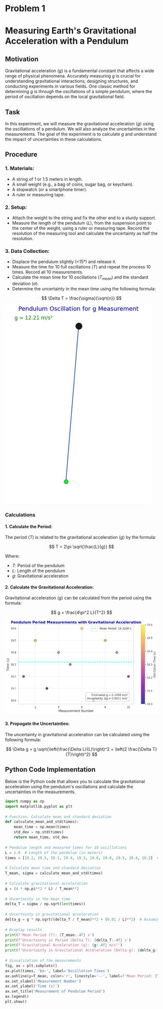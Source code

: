 # Problem 1
# Measuring Earth's Gravitational Acceleration with a Pendulum

## Motivation

Gravitational acceleration ($g$) is a fundamental constant that affects a wide range of physical phenomena. Accurately measuring $g$ is crucial for understanding gravitational interactions, designing structures, and conducting experiments in various fields. One classic method for determining $g$ is through the oscillations of a simple pendulum, where the period of oscillation depends on the local gravitational field.

## Task

In this experiment, we will measure the gravitational acceleration ($g$) using the oscillations of a pendulum. We will also analyze the uncertainties in the measurements. The goal of the experiment is to calculate $g$ and understand the impact of uncertainties in these calculations.

## Procedure

### 1. Materials:
- A string of 1 or 1.5 meters in length.
- A small weight (e.g., a bag of coins, sugar bag, or keychain).
- A stopwatch (or a smartphone timer).
- A ruler or measuring tape.

### 2. Setup:
- Attach the weight to the string and fix the other end to a sturdy support.
- Measure the length of the pendulum ($L$), from the suspension point to the center of the weight, using a ruler or measuring tape. Record the resolution of the measuring tool and calculate the uncertainty as half the resolution.

### 3. Data Collection:
- Displace the pendulum slightly (<15°) and release it.
- Measure the time for 10 full oscillations ($T$) and repeat the process 10 times. Record all 10 measurements.
- Calculate the mean time for 10 oscillations ($T_{mean}$) and the standard deviation ($\sigma$).
- Determine the uncertainty in the mean time using the following formula:

$$ \Delta T = \frac{\sigma}{\sqrt{n}} $$
![alt text](image-1.png)
### Calculations

#### 1. Calculate the Period:
The period ($T$) is related to the gravitational acceleration ($g$) by the formula:

$$ T = 2\pi \sqrt{\frac{L}{g}} $$

Where:
- $T$: Period of the pendulum
- $L$: Length of the pendulum
- $g$: Gravitational acceleration

#### 2. Calculate the Gravitational Acceleration:
Gravitational acceleration ($g$) can be calculated from the period using the formula:

$$ g = \frac{4\pi^2 L}{T^2} $$

![alt text](image.png)


#### 3. Propagate the Uncertainties:
The uncertainty in gravitational acceleration can be calculated using the following formula:

$$ \Delta g = g \sqrt{\left(\frac{\Delta L}{L}\right)^2 + \left(2 \frac{\Delta T}{T}\right)^2} $$



## Python Code Implementation

Below is the Python code that allows you to calculate the gravitational acceleration using the pendulum's oscillations and calculate the uncertainties in the measurements.
 
```python
import numpy as np
import matplotlib.pyplot as plt

# Function: Calculate mean and standard deviation
def calculate_mean_and_std(times):
    mean_time = np.mean(times)
    std_dev = np.std(times)
    return mean_time, std_dev

# Pendulum length and measured times for 10 oscillations
L = 1.0  # Length of the pendulum (in meters)
times = [19.2, 19.5, 19.1, 19.4, 19.3, 19.6, 19.0, 19.5, 19.4, 19.2]  # Time for 10 oscillations (in seconds)

# Calculate mean time and standard deviation
T_mean, sigma = calculate_mean_and_std(times)

# Calculate gravitational acceleration
g = (4 * np.pi**2 * L) / T_mean**2

# Uncertainty in the mean time
delta_T = sigma / np.sqrt(len(times))

# Uncertainty in gravitational acceleration
delta_g = g * np.sqrt((delta_T / T_mean)**2 + (0.01 / L)**2)  # Assuming 1% uncertainty in L

# Display results
print(f'Mean Period (T): {T_mean:.4f} s')
print(f'Uncertainty in Period (Delta T): {delta_T:.4f} s')
print(f'Gravitational Acceleration (g): {g:.4f} m/s²')
print(f'Uncertainty in Gravitational Acceleration (Delta g): {delta_g:.4f} m/s²')

# Visualization of the measurements
fig, ax = plt.subplots()
ax.plot(times, 'bo-', label='Oscillation Times')
ax.axhline(y=T_mean, color='r', linestyle='--', label=f'Mean Period: {T_mean:.4f} s')
ax.set_xlabel('Measurement Number')
ax.set_ylabel('Time (s)')
ax.set_title('Measurement of Pendulum Period')
ax.legend()
plt.show()
```
